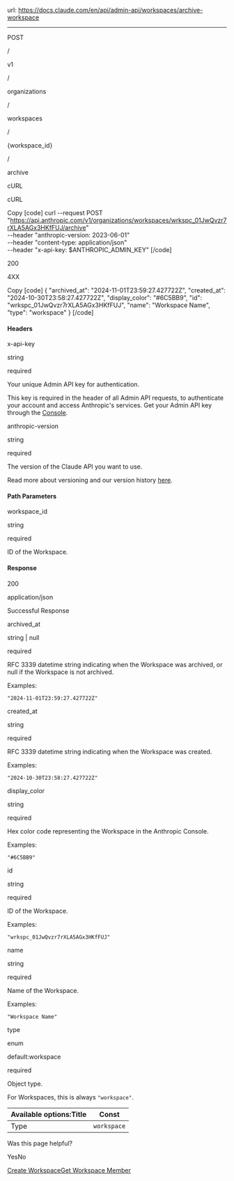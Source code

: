 url: https://docs.claude.com/en/api/admin-api/workspaces/archive-workspace

---

POST

/

v1

/

organizations

/

workspaces

/

\{workspace\_id\}

/

archive

cURL

cURL

Copy
[code]
    curl --request POST "https://api.anthropic.com/v1/organizations/workspaces/wrkspc_01JwQvzr7rXLA5AGx3HKfFUJ/archive" \
      --header "anthropic-version: 2023-06-01" \
      --header "content-type: application/json" \
      --header "x-api-key: $ANTHROPIC_ADMIN_KEY"
[/code]

200

4XX

Copy
[code]
    {
      "archived_at": "2024-11-01T23:59:27.427722Z",
      "created_at": "2024-10-30T23:58:27.427722Z",
      "display_color": "#6C5BB9",
      "id": "wrkspc_01JwQvzr7rXLA5AGx3HKfFUJ",
      "name": "Workspace Name",
      "type": "workspace"
    }
[/code]

#### Headers

x-api-key

string

required

Your unique Admin API key for authentication.

This key is required in the header of all Admin API requests, to authenticate your account and access Anthropic's services. Get your Admin API key through the [Console](https://console.anthropic.com/settings/admin-keys).

anthropic-version

string

required

The version of the Claude API you want to use.

Read more about versioning and our version history [here](/api/versioning).

#### Path Parameters

workspace\_id

string

required

ID of the Workspace.

#### Response

200

application/json

Successful Response

archived\_at

string<date-time> | null

required

RFC 3339 datetime string indicating when the Workspace was archived, or null if the Workspace is not archived.

Examples:

`"2024-11-01T23:59:27.427722Z"`

created\_at

string<date-time>

required

RFC 3339 datetime string indicating when the Workspace was created.

Examples:

`"2024-10-30T23:58:27.427722Z"`

display\_color

string

required

Hex color code representing the Workspace in the Anthropic Console.

Examples:

`"#6C5BB9"`

id

string

required

ID of the Workspace.

Examples:

`"wrkspc_01JwQvzr7rXLA5AGx3HKfFUJ"`

name

string

required

Name of the Workspace.

Examples:

`"Workspace Name"`

type

enum<string>

default:workspace

required

Object type.

For Workspaces, this is always `"workspace"`.

Available options:Title| Const
---|---
Type| `workspace`

Was this page helpful?

YesNo

[Create Workspace](/en/api/admin-api/workspaces/create-workspace)[Get Workspace Member](/en/api/admin-api/workspace_members/get-workspace-member)
